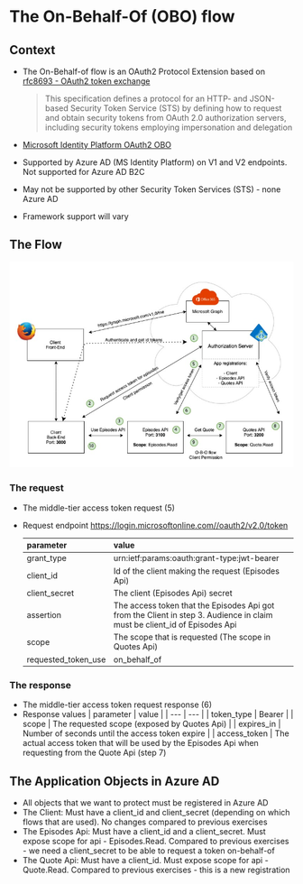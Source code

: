# The On-Behalf-Of (OBO) flow

## Context

* The On-Behalf-of flow is an OAuth2 Protocol Extension based on [rfc8693 - OAuth2 token exchange](https://datatracker.ietf.org/doc/rfc8693/)

  > This specification defines a protocol for an HTTP- and JSON-based
   Security Token Service (STS) by defining how to request and obtain
   security tokens from OAuth 2.0 authorization servers, including
   security tokens employing impersonation and delegation
* [Microsoft Identity Platform OAuth2 OBO](https://docs.microsoft.com/en-us/azure/active-directory/develop/v2-oauth2-on-behalf-of-flow)
* Supported by Azure AD (MS Identity Platform) on V1 and V2 endpoints. Not supported for Azure AD B2C
* May not be supported by other Security Token Services (STS) - none Azure AD
* Framework support will vary

## The Flow

![The Scenario](../../doc/content/images/o-b-o-scenario.jpg)

### The request

* The middle-tier access token request (5)
* Request endpoint https://login.microsoftonline.com//oauth2/v2.0/token 

  | parameter | value |
  | --- | --- | 
  | grant_type | urn:ietf:params:oauth:grant-type:jwt-bearer |
  | client_id | Id of the client making the request (Episodes Api) |
  | client_secret | The client (Episodes Api) secret |
  | assertion | The access token that the Episodes Api got from the Client in step 3. Audience in claim must be client_id of Episodes Api |
  | scope | The scope that is requested (The scope in Quotes Api) |
  | requested_token_use | on_behalf_of |

### The response

* The middle-tier access token request response (6) 
* Response values 
  | parameter | value |
  | --- | --- | 
  | token_type | Bearer |
  | scope | The requested scope (exposed by Quotes Api) |
  | expires_in | Number of seconds until the access token expire |
  | access_token | The actual access token that will be used by the Episodes Api when requesting from the Quote Api (step 7) 

## The Application Objects in Azure AD

* All objects that we want to protect must be registered in Azure AD
* The Client:  Must have a client_id and client_secret (depending on which flows that are used). No changes compared to previous exercises 
* The Episodes Api: Must have a client_id and a client_secret. Must expose scope for api - Episodes.Read. Compared to previous exercises - we need a client_secret to be able to request a token on-behalf-of 
* The Quote Api: Must have a client_id. Must expose scope for api - Quote.Read. Compared to previous exercises - this is a new registration
